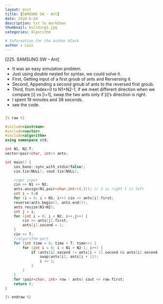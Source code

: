 ```yaml
---
layout: post
title: [SAMSUNG SW - Ant]
date: 2020-6-24
description: txt to markdown
thumbnail: building1.jpg
categories: Algorithm

# Information for the author block
author : Loui
---
```


﻿[225. SAMSUNG SW – Ant]
- It was an easy simulation problem.
- Just using double nested for syntax, we could solve it.
- First, Getting input of a first groub of ants and Rerversing it.
- Second, Appending a second groub of ants to the reversed first groub.
- Third, from index=0 to N1+N2-1, if we meet different direction when we compare [i] vs [i+1], swap the two ants only if [i]’s direction is right.
- I spent 19 minutes and 38 seconds.
- see the code.

```cpp

{% raw %}

#include<iostream>
#include<vector>
#include<algorithm>
using namespace std;

int N1, N2,T;
vector<pair<char, int>> ants;

int main() {
	ios_base::sync_with_stdio(false);
	cin.tie(NULL); cout.tie(NULL);

	//get input
	cin >> N1 >> N2;
	ants.assign(N1,pair<char,int>(0,3)); // 3 is right 1 is left
	int i = 0;d
	for (i = 0; i < N1; i++) cin >> ants[i].first;
	reverse(ants.begin(), ants.end());
	ants.resize(N1+N2);
	int j = i;
	for (int i = 0; i < N2; i++,j++) {
		cin >> ants[j].first;
		ants[j].second = 1;
	}
	cin >> T;
	//algorithm part
	for (int time = 0; time < T; time++) {
		for (int i = 0; i < N1 + N2-1; i++) {
			if (ants[i].second != ants[i + 1].second && ants[i].second==3) {
				swap(ants[i], ants[i + 1]);
				i += 1;
			}
		}
	}
	for (pair<char, int> row : ants) cout << row.first;
	return 0;
}

{% endraw %}
```

